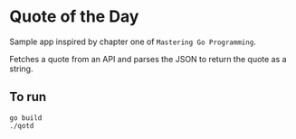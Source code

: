 # Quote of the Day

Sample app inspired by chapter one of `Mastering Go Programming`.

Fetches a quote from an API and parses the JSON to return the quote as a string.

## To run

```
go build
./qotd
```

